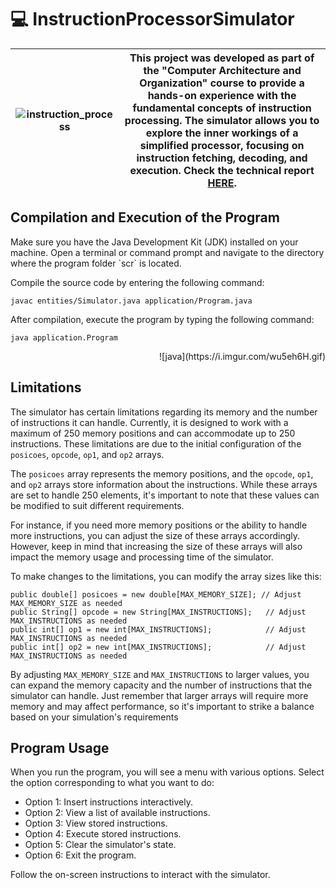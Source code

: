 # 💻 InstructionProcessorSimulator

| ![instruction_process](https://i.imgur.com/1jZRPKp.gif) | This project was developed as part of the "Computer Architecture and Organization" course to provide a hands-on experience with the fundamental concepts of instruction processing. The simulator allows you to explore the inner workings of a simplified processor, focusing on instruction fetching, decoding, and execution. Check the technical report [HERE](./relatorio.pdf). |
|---|---|

## Compilation and Execution of the Program

<div align="left">
Make sure you have the Java Development Kit (JDK) installed on your machine. Open a terminal or command prompt and navigate to the directory where the program folder `scr` is located.

Compile the source code by entering the following command:

`javac entities/Simulator.java application/Program.java`

After compilation, execute the program by typing the following command:

`java application.Program`
</div>

<div align="right">
![java](https://i.imgur.com/wu5eh6H.gif)
</div>

## Limitations

The simulator has certain limitations regarding its memory and the number of instructions it can handle. Currently, it is designed to work with a maximum of 250 memory positions and can accommodate up to 250 instructions. These limitations are due to the initial configuration of the `posicoes`, `opcode`, `op1`, and `op2` arrays.

The `posicoes` array represents the memory positions, and the `opcode`, `op1`, and `op2` arrays store information about the instructions. While these arrays are set to handle 250 elements, it's important to note that these values can be modified to suit different requirements.

For instance, if you need more memory positions or the ability to handle more instructions, you can adjust the size of these arrays accordingly. However, keep in mind that increasing the size of these arrays will also impact the memory usage and processing time of the simulator.

To make changes to the limitations, you can modify the array sizes like this:


    public double[] posicoes = new double[MAX_MEMORY_SIZE]; // Adjust MAX_MEMORY_SIZE as needed
    public String[] opcode = new String[MAX_INSTRUCTIONS];   // Adjust MAX_INSTRUCTIONS as needed
    public int[] op1 = new int[MAX_INSTRUCTIONS];            // Adjust MAX_INSTRUCTIONS as needed
    public int[] op2 = new int[MAX_INSTRUCTIONS];            // Adjust MAX_INSTRUCTIONS as needed

By adjusting `MAX_MEMORY_SIZE` and `MAX_INSTRUCTIONS` to larger values, you can expand the memory capacity and the number of instructions that the simulator can handle. Just remember that larger arrays will require more memory and may affect performance, so it's important to strike a balance based on your simulation's requirements

## Program Usage

When you run the program, you will see a menu with various options. Select the option corresponding to what you want to do:

- Option 1: Insert instructions interactively.
- Option 2: View a list of available instructions.
- Option 3: View stored instructions.
- Option 4: Execute stored instructions.
- Option 5: Clear the simulator's state.
- Option 6: Exit the program.

Follow the on-screen instructions to interact with the simulator.
